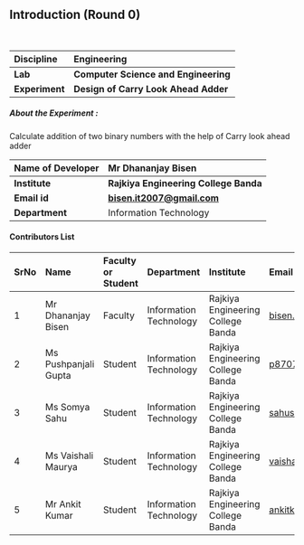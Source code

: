 ## Introduction (Round 0)

<br>

<b>Discipline | <b>Engineering
:--|:--|
<b> Lab | <b>Computer Science and Engineering
<b> Experiment|     <b> Design of Carry Look Ahead Adder



<h5> About the Experiment : </h5>
Calculate addition of two binary numbers with the help of Carry look ahead adder

<b>Name of Developer | <b> Mr Dhananjay Bisen
:--|:--|
<b> Institute | <b> Rajkiya Engineering College Banda
<b> Email id|     <b> bisen.it2007@gmail.com
<b> Department | Information Technology

#### Contributors List

SrNo | Name | Faculty or Student | Department| Institute | Email id
:--|:--|:--|:--|:--|:--|
1 |  Mr Dhananjay Bisen  | Faculty |Information Technology | Rajkiya Engineering College Banda |bisen.it2007@gmail.com 
2 |Ms Pushpanjali Gupta| Student | Information Technology | Rajkiya Engineering College Banda  |p8707583503@gmail.com
3 | Ms Somya Sahu | Student | Information Technology  | Rajkiya Engineering College Banda |sahusomya2000@gmail.com
4 | Ms Vaishali Maurya  | Student |   Information Technology| Rajkiya Engineering College Banda  |vaishalimaurya1200@gmail.com
5 | Mr Ankit Kumar  | Student | Information Technology | Rajkiya Engineering College Banda  |ankitkuntal18@gmail.com


<br>

